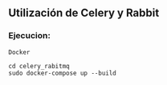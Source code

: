 ## Utilización de Celery y Rabbit 

### Ejecucion:

    Docker
    
    cd celery_rabitmq
	sudo docker-compose up --build